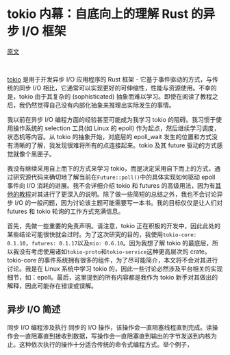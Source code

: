 # tokio 内幕：自底向上的理解 Rust 的异步 I/O 框架

[原文](https://cafbit.com/post/tokio_internals/)

</br>

[tokio](https://tokio.rs/) 是用于开发异步 I/O 应用程序的 Rust 框架 - 它基于事件驱动的方式，与传统的同步 I/O 相比，它通常可以实现更好的可伸缩性，性能与资源使用。不幸的是，tokio 由于其复杂的 (sophisticated) 抽象而难以学习。即使在阅读了教程之后，我仍然觉得自己没有内部化抽象来推理出实际发生的事情。

我以前在异步 I/O 编程方面的经验甚至可能成为我学习 tokio 的阻碍。我习惯于使用操作系统的 selection 工具(如 Linux 的 epoll) 作为起点，然后继续学习调度，状态机等内容。从 tokio 的抽象开始，对底层的 epoll_wait 发生的位置和方式没有清晰的了解，我发现很难将所有的点连接起来。tokio 及其 future 驱动的方式感觉就像个黑匣子。

我没有继续采用自上而下的方式来学习 tokio，而是决定采用自下而上的方式，通过研究源代码来确切地了解当前在`Future::poll()`中的具体实现如何驱动 epoll 事件向 I/O 消耗的进展。我不会详细介绍 tokio 和 futures 的高级用法，因为有[其他的教程](https://tokio.rs/docs/getting-started/tokio/)对其进行了更深入的说明。除了做一些简短的总结之外，我也不会讨论异步 I/O 的一般问题，因为讨论该主题可能需要写一本书。我的目标仅仅是让人们对 futures 和 tokio 轮询的工作方式充满信息。

首先，先做一些重要的免责声明。请注意，tokio 正在积极的开发中，因此此处的某些结论可能很快就会过时。为了这次研究的目的，我使用`tokio-core: 0.1.10`，`futures: 0.1.17`以及`mio: 0.6.10`。因为我想了解 tokio 的最底层，所以我没有考虑使用诸如`tokio-proto`和`tokio-service`这种更高层次的 crate。tokio-core 的事件系统拥有很多的组件，为了尽可能简介，本文将不会对其进行讨论。我是在 Linux 系统中学习 tokio 的，因此一些讨论必然涉及平台相关的实现细节，如：epoll。最后，这里提到的所有内容都是我作为 tokio 新手对其做出的解释，因此可能存在错误或误解。

## 异步 I/O 简述

同步 I/O 编程涉及执行 同步的 I/O 操作，该操作会一直阻塞线程直到完成。读操作会一直阻塞直到接收到数据，写操作会一直阻塞直到输出的字节发送到内核为止。这种依次执行的操作十分适合传统的命令式编程方式。举个例子，